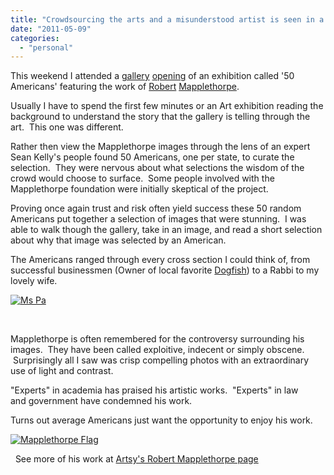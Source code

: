 ```yaml
---
title: "Crowdsourcing the arts and a misunderstood artist is seen in a new light"
date: "2011-05-09"
categories: 
  - "personal"
---
```


This weekend I attended a [gallery](http://www.skny.com/ "Sean Kelly Gallery") [opening](http://www.skny.com/exhibitions/2011-05-07_robert-mapplethorpe/ "50 Americans") of an exhibition called '50 Americans' featuring the work of [Robert](http://www.mapplethorpe.org/) [Mapplethorpe](https://artsy.net/artist/robert-mapplethorpe).

Usually I have to spend the first few minutes or an Art exhibition reading the background to understand the story that the gallery is telling through the art.  This one was different.

Rather then view the Mapplethorpe images through the lens of an expert Sean Kelly's people found 50 Americans, one per state, to curate the selection.  They were nervous about what selections the wisdom of the crowd would choose to surface.  Some people involved with the Mapplethorpe foundation were initially skeptical of the project.

Proving once again trust and risk often yield success these 50 random Americans put together a selection of images that were stunning.  I was able to walk though the gallery, take in an image, and read a short selection about why that image was selected by an American.

The Americans ranged through every cross section I could think of, from successful businessmen (Owner of local favorite [Dogfish](http://www.dogfish.com/)) to a Rabbi to my lovely wife.

[![](/assets/posts/images/9vpmz-300x225.jpg "Ms Pa")](http://www.aaronheld.com/wp-content/uploads/2011/05/9vpmz.jpg)

 

Mapplethorpe is often remembered for the controversy surrounding his images.  They have been called exploitive, indecent or simply obscene.  Surprisingly all I saw was crisp compelling photos with an extraordinary use of light and contrast.

"Experts" in academia has praised his artistic works.  "Experts" in law and government have condemned his work.

Turns out average Americans just want the opportunity to enjoy his work.

[![](/assets/posts/images/Mapplethorpe-330x278-300x252.jpg "Mapplethorpe Flag")](http://www.aaronheld.com/wp-content/uploads/2011/05/Mapplethorpe-330x278.jpg)

  See more of his work at [Artsy's Robert Mapplethorpe page](https://artsy.net/artist/robert-mapplethorpe)
